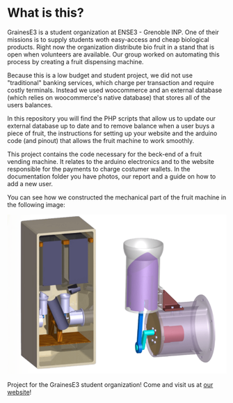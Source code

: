 # What is this?

GrainesE3 is a student organization at ENSE3 - Grenoble INP. One of their missions is to supply students woth easy-access and cheap
biological products. Right now the organization distribute bio fruit in a stand that is open when volunteers are available. Our group 
worked on automating this process by creating a fruit dispensing machine.

Because this is a low budget and student project, we did not use "traditional" banking services, which charge per transaction and require
costly terminals. Instead we used woocommerce and an external database (which relies on woocommerce's native database) that stores all of
the users balances.

In this repository you will find the PHP scripts that allow us to update our external database up to date and to remove balance when a user
buys a piece of fruit, the instructions for setting up your website and the arduino code (and pinout) that allows the fruit machine to 
work smoothly.

This project contains the code necessary for the beck-end of a fruit vending machine. It relates to the arduino electronics 
and to the website responsible for the payments to charge costumer wallets. In the documentation folder you have photos, our report and a guide on how to add a new user.

You can see how we constructed the mechanical part of the fruit machine in the following image:


![This is a CAD prototype of the machine](https://github.com/UniversalOverlord/FruVendMach/blob/main/Documentation/Machine-Prototype.png)


Project for the GrainesE3 student organization! Come and visit us at [our website](https://e3fruits.space "our website")!


